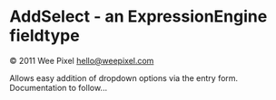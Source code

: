 AddSelect - an ExpressionEngine fieldtype
=========================================

&copy; 2011 Wee Pixel [hello@weepixel.com](mailto:hello@weepixel.com)

Allows easy addition of dropdown options via the entry form. Documentation to follow... 


